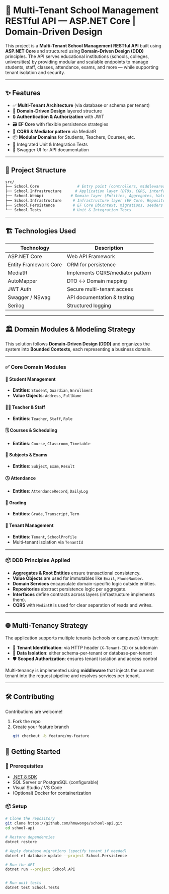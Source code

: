 # 🏫 Multi-Tenant School Management RESTful API — ASP.NET Core | Domain-Driven Design

This project is a **Multi-Tenant School Management RESTful API** built using **ASP.NET Core** and structured using **Domain-Driven Design (DDD)** principles. The API serves educational institutions (schools, colleges, universities) by providing modular and scalable endpoints to manage students, staff, classes, attendance, exams, and more — while supporting tenant isolation and security.

---

## ✨ Features

- ✅ **Multi-Tenant Architecture** (via database or schema per tenant)
- 🎯 **Domain-Driven Design** layered structure
- 🔒 **Authentication & Authorization** with JWT
- 🗃️ **EF Core** with flexible persistence strategies
- 🔄 **CQRS & Mediator pattern** via MediatR
- 📦 **Modular Domains** for Students, Teachers, Courses, etc.
- 🧪 Integrated Unit & Integration Tests
- 📄 Swagger UI for API documentation

---

## 📁 Project Structure

```bash
src/
├── School.Core                 # Entry point (controllers, middlewares, DI, config)
├── School.Infrastructure      # Application layer (DTOs, CQRS, interfaces)
├── School.WebApi            # Domain layer (Entities, Aggregates, Value Objects, Interfaces)
├── School.Infrastructure     # Infrastructure layer (EF Core, Repositories, external services)
├── School.Persistence        # EF Core DbContext, migrations, seeders
└── School.Tests              # Unit & Integration Tests
```


---

## 🏗️ Technologies Used

| Technology         | Description                                |
|-------------------|--------------------------------------------|
| ASP.NET Core       | Web API Framework                         |
| Entity Framework Core | ORM for persistence                  |
| MediatR            | Implements CQRS/mediator pattern          |
| AutoMapper         | DTO ↔️ Domain mapping                     |
| JWT Auth           | Secure multi-tenant access                |
| Swagger / NSwag    | API documentation & testing               |
| Serilog            | Structured logging                        |

---

## 🏛️ Domain Modules & Modeling Strategy

This solution follows **Domain-Driven Design (DDD)** and organizes the system into **Bounded Contexts**, each representing a business domain.

---

### ✅ Core Domain Modules

#### 📘 Student Management
- **Entities**: `Student`, `Guardian`, `Enrollment`
- **Value Objects**: `Address`, `FullName`

#### 👨‍🏫 Teacher & Staff
- **Entities**: `Teacher`, `Staff`, `Role`

#### 🗓️ Courses & Scheduling
- **Entities**: `Course`, `Classroom`, `Timetable`

#### 🧪 Subjects & Exams
- **Entities**: `Subject`, `Exam`, `Result`

#### 🕒 Attendance
- **Entities**: `AttendanceRecord`, `DailyLog`

#### 📝 Grading
- **Entities**: `Grade`, `Transcript`, `Term`

#### 🏢 Tenant Management
- **Entities**: `Tenant`, `SchoolProfile`
- Multi-tenant isolation via `TenantId`

---

### 📦 DDD Principles Applied

- **Aggregates & Root Entities** ensure transactional consistency.
- **Value Objects** are used for immutables like `Email`, `PhoneNumber`.
- **Domain Services** encapsulate domain-specific logic outside entities.
- **Repositories** abstract persistence logic per aggregate.
- **Interfaces** define contracts across layers (infrastructure implements them).
- **CQRS** with `MediatR` is used for clear separation of reads and writes.

---

## 🌐 Multi-Tenancy Strategy

The application supports multiple tenants (schools or campuses) through:

- 🔑 **Tenant Identification**: via HTTP header (`X-Tenant-ID`) or subdomain
- 🧩 **Data Isolation**: either schema-per-tenant or database-per-tenant
- 🛡️ **Scoped Authorization**: ensures tenant isolation and access control

Multi-tenancy is implemented using **middleware** that injects the current tenant into the request pipeline and resolves services per tenant.

---

## 🛠️ Contributing

Contributions are welcome!

1. Fork the repo
2. Create your feature branch
   ```bash
   git checkout -b feature/my-feature


## 🚀 Getting Started

### 🔧 Prerequisites

- [.NET 8 SDK](https://dotnet.microsoft.com/download)
- SQL Server or PostgreSQL (configurable)
- Visual Studio / VS Code
- (Optional) Docker for containerization

### 📦 Setup

```bash
# Clone the repository
git clone https://github.com/hmuwonge/school-api.git
cd school-api

# Restore dependencies
dotnet restore

# Apply database migrations (specify tenant if needed)
dotnet ef database update --project School.Persistence

# Run the API
dotnet run --project School.API


# Run unit tests
dotnet test School.Tests

```
